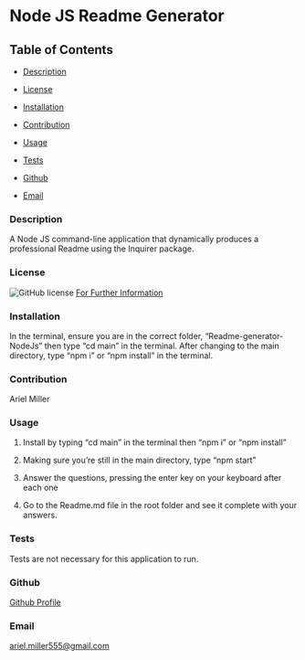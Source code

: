# Node JS Readme Generator

  ## Table of Contents

  * [Description](#description)

  * [License](#license)

  * [Installation](#installation)

  * [Contribution](#contribution)

  * [Usage](#usage)

  * [Tests](#tests)

  * [Github](#github)

  * [Email](#email)


  ### Description 
A Node JS command-line application that dynamically produces a professional Readme using the Inquirer package.

  ### License 
  ![GitHub license](https://img.shields.io/badge/license-MIT-turquoise.svg)
[For Further Information]( https://shields.io/category/license)

  ### Installation
 In the terminal, ensure you are in the correct folder, “Readme-generator-NodeJs” then type “cd main” in the terminal. After changing to the main directory, type “npm i” or “npm install” in the terminal.
  ### Contribution
  Ariel Miller 

  ### Usage
1. Install by typing “cd main” in the terminal then “npm i” or “npm install”

2. Making sure you’re still in the main directory, type “npm start” 

3. Answer the questions, pressing the enter key on your keyboard after each one 

4. Go to the Readme.md file in the root folder and see it complete with your answers.


  ### Tests
Tests are not necessary for this application to run.

  ### Github
[Github Profile](https://github.com/amiller0806)

  ### Email
ariel.miller555@gmail.com


